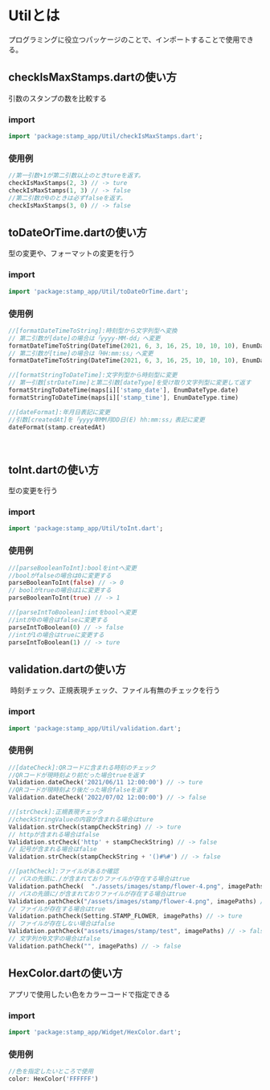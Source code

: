 # Utilとは

プログラミングに役立つパッケージのことで、インポートすることで使用できる。

## checkIsMaxStamps.dartの使い方

引数のスタンプの数を比較する
### import
```dart
import 'package:stamp_app/Util/checkIsMaxStamps.dart';
```
### 使用例
```dart
//第一引数+1が第二引数以上のときtureを返す。
checkIsMaxStamps(2, 3) // -> ture
checkIsMaxStamps(1, 3) // -> false
//第二引数が0のときは必ずfalseを返す。
checkIsMaxStamps(3, 0) // -> false
```

## toDateOrTime.dartの使い方

型の変更や、フォーマットの変更を行う

### import
```dart
import 'package:stamp_app/Util/toDateOrTime.dart';
```
### 使用例
```dart
//[formatDateTimeToString]:時刻型から文字列型へ変換
// 第二引数が[date]の場合は「yyyy-MM-dd」へ変更
formatDateTimeToString(DateTime(2021, 6, 3, 16, 25, 10, 10, 10), EnumDateType.date)
// 第二引数が[time]の場合は「HH:mm:ss」へ変更
formatDateTimeToString(DateTime(2021, 6, 3, 16, 25, 10, 10, 10), EnumDateType.time)

//[formatStringToDateTime]:文字列型から時刻型に変更
// 第一引数[strDateTime]と第二引数[dateType]を受け取り文字列型に変更して返す
formatStringToDateTime(maps[i]['stamp_date'], EnumDateType.date)
formatStringToDateTime(maps[i]['stamp_time'], EnumDateType.time)

//[dateFormat]:年月日表記に変更
//引数[createdAt]を「yyyy年MM月DD日(E) hh:mm:ss」表記に変更
dateFormat(stamp.createdAt)
```
​
## toInt.dartの使い方

​型の変更を行う
### import
```dart
import 'package:stamp_app/Util/toInt.dart';
```
### 使用例
```dart
//[parseBooleanToInt]:boolをintへ変更
//boolがfalseの場合は0に変更する
parseBooleanToInt(false) // -> 0
// boolがtrueの場合は1に変更する
parseBooleanToInt(true) // -> 1

//[parseIntToBoolean]:intをboolへ変更
//intが0の場合はfalseに変更する
parseIntToBoolean(0) // -> false
//intが1の場合はtrueに変更する
parseIntToBoolean(1) // -> ture
```
## validation.dartの使い方
​
時刻チェック、正規表現チェック、ファイル有無のチェックを行う
### import
```dart
import 'package:stamp_app/Util/validation.dart';
```
### 使用例
```dart
//[dateCheck]:QRコードに含まれる時刻のチェック
//QRコードが現時刻より前だった場合trueを返す
Validation.dateCheck('2021/06/11 12:00:00') // -> ture
//QRコードが現時刻より後だった場合falseを返す
Validation.dateCheck('2022/07/02 12:00:00') // -> false

//[strCheck]:正規表現チェック
//checkStringValueの内容が含まれる場合はture
Validation.strCheck(stampCheckString) // -> ture
// httpが含まれる場合はfalse
Validation.strCheck('http' + stampCheckString) // -> false
// 記号が含まれる場合はfalse
Validation.strCheck(stampCheckString + '()#%#') // -> false

//[pathCheck]:ファイルがあるか確認
// パスの先頭に./が含まれておりファイルが存在する場合はtrue
Validation.pathCheck(  "./assets/images/stamp/flower-4.png", imagePaths) // -> ture
// パスの先頭に/が含まれておりファイルが存在する場合はtrue
Validation.pathCheck("/assets/images/stamp/flower-4.png", imagePaths) // -> ture
// ファイルが存在する場合はtrue
Validation.pathCheck(Setting.STAMP_FLOWER, imagePaths) // -> ture
// ファイルが存在しない場合はfalse
Validation.pathCheck("assets/images/stamp/test", imagePaths) // -> false
// 文字列が0文字の場合はfalse
Validation.pathCheck("", imagePaths) // -> false
```
## HexColor.dartの使い方

アプリで使用したい色をカラーコードで指定できる
### import
```dart
import 'package:stamp_app/Widget/HexColor.dart';
```
### 使用例
```dart
//色を指定したいところで使用
color: HexColor('FFFFFF')
```